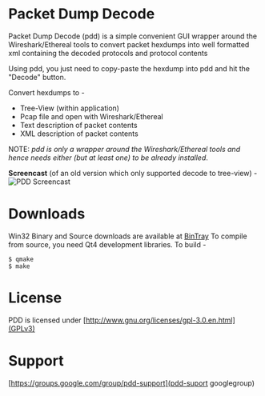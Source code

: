 # Packet Dump Decode
Packet Dump Decode (pdd) is a simple convenient GUI wrapper around the Wireshark/Ethereal tools to convert packet hexdumps into well formatted xml containing the decoded protocols and protocol contents

Using pdd, you just need to copy-paste the hexdump into pdd and hit the "Decode" button.

Convert hexdumps to -
  * Tree-View (within application)
  * Pcap file and open with Wireshark/Ethereal
  * Text description of packet contents
  * XML description of packet contents

NOTE: _pdd is only a wrapper around the Wireshark/Ethereal tools and hence needs either (but at least one) to be already installed_.

**Screencast** (of an old version which only supported decode to tree-view) -
![PDD Screencast](https://raw.githubusercontent.com/pstavirs/pdd/master/icons/pdd_screencast.gif)

# Downloads
Win32 Binary and Source downloads are available at [BinTray](https://bintray.com/pstavirs/pdd)
To compile from source, you need Qt4 development libraries. To build -
```
$ qmake
$ make
```
# License
PDD is licensed under [http://www.gnu.org/licenses/gpl-3.0.en.html](GPLv3)

# Support
[https://groups.google.com/group/pdd-support](pdd-suport googlegroup)
